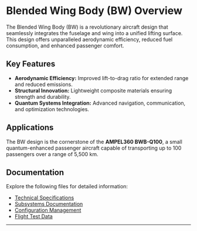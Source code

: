 # Blended Wing Body (BW) Overview

The Blended Wing Body (BW) is a revolutionary aircraft design that seamlessly integrates the fuselage and wing into a unified lifting surface. This design offers unparalleled aerodynamic efficiency, reduced fuel consumption, and enhanced passenger comfort.

## Key Features
- **Aerodynamic Efficiency:** Improved lift-to-drag ratio for extended range and reduced emissions.
- **Structural Innovation:** Lightweight composite materials ensuring strength and durability.
- **Quantum Systems Integration:** Advanced navigation, communication, and optimization technologies.

## Applications
The BW design is the cornerstone of the **AMPEL360 BWB-Q100**, a small quantum-enhanced passenger aircraft capable of transporting up to 100 passengers over a range of 5,500 km.

## Documentation
Explore the following files for detailed information:
- [Technical Specifications](./BW-Specifications.md)
- [Subsystems Documentation](./BW-Fuselage.md)
- [Configuration Management](./BW-Configuration.md)
- [Flight Test Data](./BW-FlightTestData.md)

---
